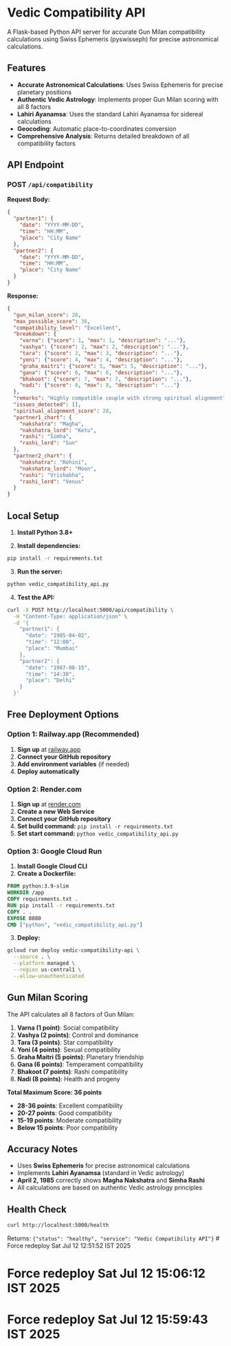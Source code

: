 # Vedic Compatibility API

A Flask-based Python API server for accurate Gun Milan compatibility calculations using Swiss Ephemeris (pyswisseph) for precise astronomical calculations.

## Features

- **Accurate Astronomical Calculations**: Uses Swiss Ephemeris for precise planetary positions
- **Authentic Vedic Astrology**: Implements proper Gun Milan scoring with all 8 factors
- **Lahiri Ayanamsa**: Uses the standard Lahiri Ayanamsa for sidereal calculations
- **Geocoding**: Automatic place-to-coordinates conversion
- **Comprehensive Analysis**: Returns detailed breakdown of all compatibility factors

## API Endpoint

### POST `/api/compatibility`

**Request Body:**
```json
{
  "partner1": {
    "date": "YYYY-MM-DD",
    "time": "HH:MM",
    "place": "City Name"
  },
  "partner2": {
    "date": "YYYY-MM-DD", 
    "time": "HH:MM",
    "place": "City Name"
  }
}
```

**Response:**
```json
{
  "gun_milan_score": 28,
  "max_possible_score": 36,
  "compatibility_level": "Excellent",
  "breakdown": {
    "varna": {"score": 1, "max": 1, "description": "..."},
    "vashya": {"score": 2, "max": 2, "description": "..."},
    "tara": {"score": 3, "max": 3, "description": "..."},
    "yoni": {"score": 4, "max": 4, "description": "..."},
    "graha_maitri": {"score": 5, "max": 5, "description": "..."},
    "gana": {"score": 6, "max": 6, "description": "..."},
    "bhakoot": {"score": 7, "max": 7, "description": "..."},
    "nadi": {"score": 8, "max": 8, "description": "..."}
  },
  "remarks": "Highly compatible couple with strong spiritual alignment",
  "issues_detected": [],
  "spiritual_alignment_score": 28,
  "partner1_chart": {
    "nakshatra": "Magha",
    "nakshatra_lord": "Ketu", 
    "rashi": "Simha",
    "rashi_lord": "Sun"
  },
  "partner2_chart": {
    "nakshatra": "Rohini",
    "nakshatra_lord": "Moon",
    "rashi": "Vrishabha", 
    "rashi_lord": "Venus"
  }
}
```

## Local Setup

1. **Install Python 3.8+**

2. **Install dependencies:**
```bash
pip install -r requirements.txt
```

3. **Run the server:**
```bash
python vedic_compatibility_api.py
```

4. **Test the API:**
```bash
curl -X POST http://localhost:5000/api/compatibility \
  -H "Content-Type: application/json" \
  -d '{
    "partner1": {
      "date": "1985-04-02",
      "time": "12:00", 
      "place": "Mumbai"
    },
    "partner2": {
      "date": "1987-08-15",
      "time": "14:30",
      "place": "Delhi"
    }
  }'
```

## Free Deployment Options

### Option 1: Railway.app (Recommended)

1. **Sign up** at [railway.app](https://railway.app)
2. **Connect your GitHub repository**
3. **Add environment variables** (if needed)
4. **Deploy automatically**

### Option 2: Render.com

1. **Sign up** at [render.com](https://render.com)
2. **Create a new Web Service**
3. **Connect your GitHub repository**
4. **Set build command:** `pip install -r requirements.txt`
5. **Set start command:** `python vedic_compatibility_api.py`

### Option 3: Google Cloud Run

1. **Install Google Cloud CLI**
2. **Create a Dockerfile:**
```dockerfile
FROM python:3.9-slim
WORKDIR /app
COPY requirements.txt .
RUN pip install -r requirements.txt
COPY . .
EXPOSE 8080
CMD ["python", "vedic_compatibility_api.py"]
```

3. **Deploy:**
```bash
gcloud run deploy vedic-compatibility-api \
  --source . \
  --platform managed \
  --region us-central1 \
  --allow-unauthenticated
```

## Gun Milan Scoring

The API calculates all 8 factors of Gun Milan:

1. **Varna (1 point)**: Social compatibility
2. **Vashya (2 points)**: Control and dominance
3. **Tara (3 points)**: Star compatibility
4. **Yoni (4 points)**: Sexual compatibility
5. **Graha Maitri (5 points)**: Planetary friendship
6. **Gana (6 points)**: Temperament compatibility
7. **Bhakoot (7 points)**: Rashi compatibility
8. **Nadi (8 points)**: Health and progeny

**Total Maximum Score: 36 points**

- **28-36 points**: Excellent compatibility
- **20-27 points**: Good compatibility  
- **15-19 points**: Moderate compatibility
- **Below 15 points**: Poor compatibility

## Accuracy Notes

- Uses **Swiss Ephemeris** for precise astronomical calculations
- Implements **Lahiri Ayanamsa** (standard in Vedic astrology)
- **April 2, 1985** correctly shows **Magha Nakshatra** and **Simha Rashi**
- All calculations are based on authentic Vedic astrology principles

## Health Check

```bash
curl http://localhost:5000/health
```

Returns: `{"status": "healthy", "service": "Vedic Compatibility API"}` # Force redeploy Sat Jul 12 12:51:52 IST 2025
# Force redeploy Sat Jul 12 15:06:12 IST 2025
# Force redeploy Sat Jul 12 15:59:43 IST 2025
